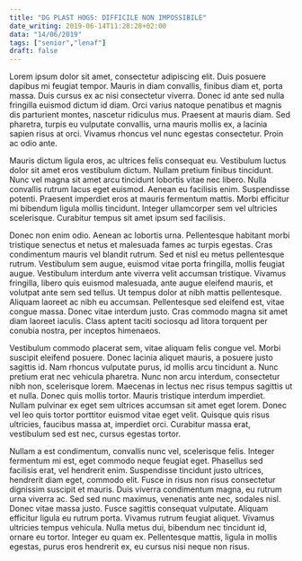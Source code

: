```yaml
---
title: "DG PLAST HOGS: DIFFICILE NON IMPOSSIBILE"
date_writing: 2019-06-14T11:28:28+02:00
data: "14/06/2019"
tags: ["senior","lenaf"]
draft: false
---
```


Lorem ipsum dolor sit amet, consectetur adipiscing elit. Duis posuere dapibus mi feugiat tempor. Mauris in diam convallis, finibus diam et, porta massa. Duis cursus ex ac nisi consectetur viverra. Donec id ante sed nulla fringilla euismod dictum id diam. Orci varius natoque penatibus et magnis dis parturient montes, nascetur ridiculus mus. Praesent at mauris diam. Sed pharetra, turpis eu vulputate convallis, urna mauris mollis ex, a lacinia sapien risus at orci. Vivamus rhoncus vel nunc egestas consectetur. Proin ac odio ante.  

Mauris dictum ligula eros, ac ultrices felis consequat eu. Vestibulum luctus dolor sit amet eros vestibulum dictum. Nullam pretium finibus tincidunt. Nunc vel magna sit amet arcu tincidunt lobortis vitae nec libero. Nulla convallis rutrum lacus eget euismod. Aenean eu facilisis enim. Suspendisse potenti. Praesent imperdiet eros at mauris fermentum mattis. Morbi efficitur mi bibendum ligula mollis tincidunt. Integer ullamcorper sem vel ultricies scelerisque. Curabitur tempus sit amet ipsum sed facilisis.  

Donec non enim odio. Aenean ac lobortis urna. Pellentesque habitant morbi tristique senectus et netus et malesuada fames ac turpis egestas. Cras condimentum mauris vel blandit rutrum. Sed et nisl eu metus pellentesque rutrum. Vestibulum sem augue, euismod vitae porta fringilla, mollis feugiat augue. Vestibulum interdum ante viverra velit accumsan tristique. Vivamus fringilla, libero quis euismod malesuada, ante augue eleifend mauris, et volutpat ante sem sed tellus. Ut tempus dolor at nibh mattis pellentesque. Aliquam laoreet ac nibh eu accumsan. Pellentesque sed eleifend est, vitae congue massa. Donec vitae interdum justo. Cras commodo magna sit amet diam laoreet iaculis. Class aptent taciti sociosqu ad litora torquent per conubia nostra, per inceptos himenaeos.  

Vestibulum commodo placerat sem, vitae aliquam felis congue vel. Morbi suscipit eleifend posuere. Donec lacinia aliquet mauris, a posuere justo sagittis id. Nam rhoncus vulputate purus, id mollis arcu tincidunt a. Nunc pretium erat nec vehicula pharetra. Nunc non arcu interdum, consectetur nibh non, scelerisque lorem. Maecenas in lectus nec risus tempus sagittis ut et nulla. Donec quis mollis tortor. Mauris tristique interdum imperdiet. Nullam pulvinar ex eget sem ultrices accumsan sit amet eget lorem. Donec vel leo quis tortor porttitor euismod vitae eget velit. Quisque quis risus ultricies, faucibus massa at, imperdiet orci. Curabitur massa erat, vestibulum sed est nec, cursus egestas tortor.  

Nullam a est condimentum, convallis nunc vel, scelerisque felis. Integer fermentum mi est, eget commodo neque feugiat eget. Phasellus sed facilisis erat, vel hendrerit enim. Suspendisse tincidunt justo ultrices, hendrerit diam eget, commodo elit. Fusce in risus non risus consectetur dignissim suscipit et mauris. Duis viverra condimentum magna, eu rutrum urna viverra ac. Sed sed nunc maximus, venenatis ante nec, sodales nisl. Donec vitae massa justo. Fusce sagittis consequat vulputate. Aliquam efficitur ligula eu rutrum porta. Vivamus rutrum feugiat aliquet. Vivamus ultricies tempus vehicula. Nulla metus dui, bibendum nec tincidunt id, ornare eu tortor. Integer eu quam ex. Pellentesque mattis, ligula in mollis egestas, purus eros hendrerit ex, eu cursus nisi neque non risus.  
  

  
